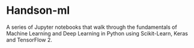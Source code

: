 # Handson-ml
A series of Jupyter notebooks that walk  through the fundamentals of Machine Learning and Deep Learning in Python using Scikit-Learn, Keras and TensorFlow 2.
